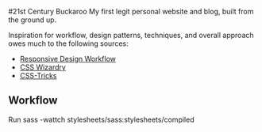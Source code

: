 #21st Century Buckaroo
My first legit personal website and blog, built from the ground up.

Inspiration for workflow, design patterns, techniques, and overall approach owes much to the following sources:

- [Responsive Design Workflow](http://www.responsivedesignworkflow.com)
- [CSS Wizardry](http://www.CSSWizardry.com)
- [CSS-Tricks](http://www.css-tricks.com)

## Workflow

Run sass -wattch stylesheets/sass:stylesheets/compiled

